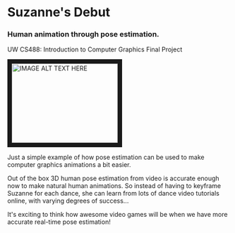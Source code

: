 # Suzanne's Debut

### Human animation through pose estimation.

UW CS488: Introduction to Computer Graphics Final Project

<!-- blank line -->

<a href="https://youtu.be/rW262EXv3b0
" target="_blank"><img src="https://img.youtube.com/vi/rW262EXv3b0/hqdefault.jpg" 
alt="IMAGE ALT TEXT HERE" width="240" height="180" border="10" /></a>

<!-- blank line -->

Just a simple example of how pose estimation can be used to make computer graphics animations a bit easier.

Out of the box 3D human pose estimation from video is accurate enough now to make natural human animations. So instead of having to keyframe Suzanne for each dance, she can learn from lots of dance video tutorials online, with varying degrees of success...

It's exciting to think how awesome video games will be when we have more accurate real-time pose estimation!

